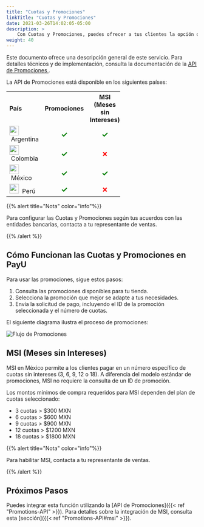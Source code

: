 ```yaml
---
title: "Cuotas y Promociones"
linkTitle: "Cuotas y Promociones"
date: 2021-03-26T14:02:05-05:00
description: >
    Con Cuotas y Promociones, puedes ofrecer a tus clientes la opción de comprar productos en múltiples cuotas con una tasa de interés reducida. Independientemente del número de cuotas que elija tu cliente, recibirás el monto total de la compra menos la comisión acordada con PayU. 
weight: 40
---
```


Este documento ofrece una descripción general de este servicio. Para detalles técnicos y de implementación, consulta la documentación de la <a href="https://developers.payulatam.com/latam/es/docs/integrations/api-integration/promotions-api.html" target="_blank">API de Promociones </a>.

La API de Promociones está disponible en los siguientes países:

<table style="width: 50%; min-width: 300px; border-collapse: collapse;">
    <tr>
        <th style="width: 40%; text-align: left;">País</th>
        <th style="width: 30%; text-align: center;">Promociones</th>
        <th style="width: 30%; text-align: center;">MSI (Meses sin Intereses)</th>
    </tr>
    <tr>
        <td style="text-align: left;"><img src="/assets/Argentina.png" width="25px"/> &nbsp;Argentina</td>
        <td style="text-align: center;"><span style="color: #008000; font-size: 20px; font-weight: bold;">✓</span></td>
        <td style="text-align: center;"><span style="color: #008000; font-size: 20px; font-weight: bold;">✓</span></td>
    </tr>
    <tr>
        <td style="text-align: left;"><img src="/assets/Colombia.png" width="25px"/> &nbsp;Colombia</td>
        <td style="text-align: center;"><span style="color: #008000; font-size: 20px; font-weight: bold;">✓</span></td></td>
        <td style="text-align: center;"><span style="color: red; font-size: 16px;">❌</span></td>
    </tr>
    <tr>
        <td style="text-align: left;"><img src="/assets/Mexico.png" width="25px"/> &nbsp;México</td>
        <td style="text-align: center;"><span style="color: #008000; font-size: 20px; font-weight: bold;">✓</span></td>
        <td style="text-align: center;"><span style="color: #008000; font-size: 20px; font-weight: bold;">✓</span></td>
    </tr>
    <tr>
        <td style="text-align: left;"><img src="/assets/Peru.png" width="25px"/> &nbsp;Perú</td>
        <td style="text-align: center;"><span style="color: #008000; font-size: 20px; font-weight: bold;">✓</span></td>
        <td style="text-align: center;"><span style="color: red; font-size: 16px;">❌</span></td>
    </tr>
</table>

{{% alert title="Nota" color="info"%}}

Para configurar las Cuotas y Promociones según tus acuerdos con las entidades bancarias, contacta a tu representante de ventas.

{{% /alert %}}

## Cómo Funcionan las Cuotas y Promociones en PayU

Para usar las promociones, sigue estos pasos:
1. Consulta las promociones disponibles para tu tienda.
2. Selecciona la promoción que mejor se adapte a tus necesidades.
3. Envía la solicitud de pago, incluyendo el ID de la promoción seleccionada y el número de cuotas.

El siguiente diagrama ilustra el proceso de promociones:

![Flujo de Promociones](/assets/Promotions/PromotionsFlow_es.png)

## MSI (Meses sin Intereses)

MSI en México permite a los clientes pagar en un número específico de cuotas sin intereses (3, 6, 9, 12 o 18). A diferencia del modelo estándar de promociones, MSI no requiere la consulta de un ID de promoción.

Los montos mínimos de compra requeridos para MSI dependen del plan de cuotas seleccionado:

* 3 cuotas > $300 MXN
* 6 cuotas > $600 MXN
* 9 cuotas > $900 MXN
* 12 cuotas > $1200 MXN
* 18 cuotas > $1800 MXN

{{% alert title="Nota" color="info"%}}

Para habilitar MSI, contacta a tu representante de ventas.

{{% /alert %}}

## Próximos Pasos

Puedes integrar esta función utilizando la [API de Promociones]({{< ref "Promotions-API" >}}). Para detalles sobre la integración de MSI, consulta esta [sección]({{< ref "Promotions-API#msi" >}}).

